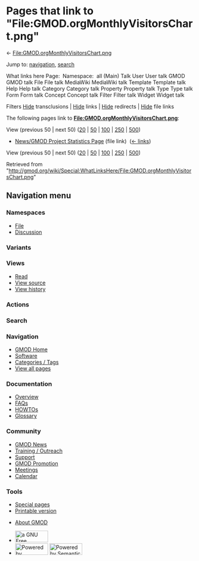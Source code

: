 <div id="mw-page-base" class="noprint">

</div>

<div id="mw-head-base" class="noprint">

</div>

<div id="content" class="mw-body" role="main">

<span id="top"></span>

<div id="mw-js-message" style="display:none;">

</div>



# <span dir="auto">Pages that link to "File:GMOD.orgMonthlyVisitorsChart.png"</span>

<div id="bodyContent">

<div id="contentSub">

←
[File:GMOD.orgMonthlyVisitorsChart.png](/wiki/File:GMOD.orgMonthlyVisitorsChart.png "File:GMOD.orgMonthlyVisitorsChart.png")

</div>

<div id="jump-to-nav" class="mw-jump">

Jump to: [navigation](#mw-navigation), [search](#p-search)

</div>

<div id="mw-content-text">

What links here Page:  Namespace:  all (Main) Talk User User talk GMOD
GMOD talk File File talk MediaWiki MediaWiki talk Template Template talk
Help Help talk Category Category talk Property Property talk Type Type
talk Form Form talk Concept Concept talk Filter Filter talk Widget
Widget talk

Filters
[Hide](/mediawiki/index.php?title=Special:WhatLinksHere/File:GMOD.orgMonthlyVisitorsChart.png&hidetrans=1 "Special:WhatLinksHere/File:GMOD.orgMonthlyVisitorsChart.png")
transclusions \|
[Hide](/mediawiki/index.php?title=Special:WhatLinksHere/File:GMOD.orgMonthlyVisitorsChart.png&hidelinks=1 "Special:WhatLinksHere/File:GMOD.orgMonthlyVisitorsChart.png")
links \|
[Hide](/mediawiki/index.php?title=Special:WhatLinksHere/File:GMOD.orgMonthlyVisitorsChart.png&hideredirs=1 "Special:WhatLinksHere/File:GMOD.orgMonthlyVisitorsChart.png")
redirects \|
[Hide](/mediawiki/index.php?title=Special:WhatLinksHere/File:GMOD.orgMonthlyVisitorsChart.png&hideimages=1 "Special:WhatLinksHere/File:GMOD.orgMonthlyVisitorsChart.png")
file links

The following pages link to
**[File:GMOD.orgMonthlyVisitorsChart.png](/wiki/File:GMOD.orgMonthlyVisitorsChart.png "File:GMOD.orgMonthlyVisitorsChart.png")**:

View (previous 50 \| next 50)
([20](/mediawiki/index.php?title=Special:WhatLinksHere/File:GMOD.orgMonthlyVisitorsChart.png&limit=20 "Special:WhatLinksHere/File:GMOD.orgMonthlyVisitorsChart.png")
\|
[50](/mediawiki/index.php?title=Special:WhatLinksHere/File:GMOD.orgMonthlyVisitorsChart.png&limit=50 "Special:WhatLinksHere/File:GMOD.orgMonthlyVisitorsChart.png")
\|
[100](/mediawiki/index.php?title=Special:WhatLinksHere/File:GMOD.orgMonthlyVisitorsChart.png&limit=100 "Special:WhatLinksHere/File:GMOD.orgMonthlyVisitorsChart.png")
\|
[250](/mediawiki/index.php?title=Special:WhatLinksHere/File:GMOD.orgMonthlyVisitorsChart.png&limit=250 "Special:WhatLinksHere/File:GMOD.orgMonthlyVisitorsChart.png")
\|
[500](/mediawiki/index.php?title=Special:WhatLinksHere/File:GMOD.orgMonthlyVisitorsChart.png&limit=500 "Special:WhatLinksHere/File:GMOD.orgMonthlyVisitorsChart.png"))

- [News/GMOD Project Statistics
  Page](/wiki/News/GMOD_Project_Statistics_Page "News/GMOD Project Statistics Page")
  (file link) ‎ <span class="mw-whatlinkshere-tools">([←
  links](/mediawiki/index.php?title=Special:WhatLinksHere&target=News%2FGMOD+Project+Statistics+Page "Special:WhatLinksHere"))</span>

View (previous 50 \| next 50)
([20](/mediawiki/index.php?title=Special:WhatLinksHere/File:GMOD.orgMonthlyVisitorsChart.png&limit=20 "Special:WhatLinksHere/File:GMOD.orgMonthlyVisitorsChart.png")
\|
[50](/mediawiki/index.php?title=Special:WhatLinksHere/File:GMOD.orgMonthlyVisitorsChart.png&limit=50 "Special:WhatLinksHere/File:GMOD.orgMonthlyVisitorsChart.png")
\|
[100](/mediawiki/index.php?title=Special:WhatLinksHere/File:GMOD.orgMonthlyVisitorsChart.png&limit=100 "Special:WhatLinksHere/File:GMOD.orgMonthlyVisitorsChart.png")
\|
[250](/mediawiki/index.php?title=Special:WhatLinksHere/File:GMOD.orgMonthlyVisitorsChart.png&limit=250 "Special:WhatLinksHere/File:GMOD.orgMonthlyVisitorsChart.png")
\|
[500](/mediawiki/index.php?title=Special:WhatLinksHere/File:GMOD.orgMonthlyVisitorsChart.png&limit=500 "Special:WhatLinksHere/File:GMOD.orgMonthlyVisitorsChart.png"))

</div>

<div class="printfooter">

Retrieved from
"<http://gmod.org/wiki/Special:WhatLinksHere/File:GMOD.orgMonthlyVisitorsChart.png>"

</div>

<div id="catlinks" class="catlinks catlinks-allhidden">

</div>

<div class="visualClear">

</div>

</div>

</div>

<div id="mw-navigation">

## Navigation menu

<div id="mw-head">



<div id="left-navigation">

<div id="p-namespaces" class="vectorTabs" role="navigation"
aria-labelledby="p-namespaces-label">

### Namespaces

- <span id="ca-nstab-image"><a href="/wiki/File:GMOD.orgMonthlyVisitorsChart.png" accesskey="c"
  title="View the file page [c]">File</a></span>
- <span id="ca-talk"><a
  href="/mediawiki/index.php?title=File_talk:GMOD.orgMonthlyVisitorsChart.png&amp;action=edit&amp;redlink=1"
  accesskey="t"
  title="Discussion about the content page [t]">Discussion</a></span>

</div>

<div id="p-variants" class="vectorMenu emptyPortlet" role="navigation"
aria-labelledby="p-variants-label">

### 

### Variants[](#)

<div class="menu">

</div>

</div>

</div>

<div id="right-navigation">

<div id="p-views" class="vectorTabs" role="navigation"
aria-labelledby="p-views-label">

### Views

- <span id="ca-view">[Read](/wiki/File:GMOD.orgMonthlyVisitorsChart.png)</span>
- <span id="ca-viewsource"><a
  href="/mediawiki/index.php?title=File:GMOD.orgMonthlyVisitorsChart.png&amp;action=edit"
  accesskey="e" title="This page is protected.
  You can view its source [e]">View source</a></span>
- <span id="ca-history"><a
  href="/mediawiki/index.php?title=File:GMOD.orgMonthlyVisitorsChart.png&amp;action=history"
  accesskey="h" title="Past revisions of this page [h]">View history</a></span>

</div>

<div id="p-cactions" class="vectorMenu emptyPortlet" role="navigation"
aria-labelledby="p-cactions-label">

### Actions[](#)

<div class="menu">

</div>

</div>

<div id="p-search" role="search">

### Search

<div id="simpleSearch">

</div>

</div>

</div>

</div>

<div id="mw-panel">

<div id="p-logo" role="banner">

<a href="/wiki/Main_Page"
style="background-image: url(http://gmod.org/images/GMOD-cogs.png);"
title="Visit the main page"></a>

</div>

<div id="p-Navigation" class="portal" role="navigation"
aria-labelledby="p-Navigation-label">

### Navigation

<div class="body">

- <span id="n-GMOD-Home">[GMOD Home](/wiki/Main_Page)</span>
- <span id="n-Software">[Software](/wiki/GMOD_Components)</span>
- <span id="n-Categories-.2F-Tags">[Categories /
  Tags](/wiki/Categories)</span>
- <span id="n-View-all-pages">[View all
  pages](/wiki/Special:AllPages)</span>

</div>

</div>

<div id="p-Documentation" class="portal" role="navigation"
aria-labelledby="p-Documentation-label">

### Documentation

<div class="body">

- <span id="n-Overview">[Overview](/wiki/Overview)</span>
- <span id="n-FAQs">[FAQs](/wiki/Category:FAQ)</span>
- <span id="n-HOWTOs">[HOWTOs](/wiki/Category:HOWTO)</span>
- <span id="n-Glossary">[Glossary](/wiki/Glossary)</span>

</div>

</div>

<div id="p-Community" class="portal" role="navigation"
aria-labelledby="p-Community-label">

### Community

<div class="body">

- <span id="n-GMOD-News">[GMOD News](/wiki/GMOD_News)</span>
- <span id="n-Training-.2F-Outreach">[Training /
  Outreach](/wiki/Training_and_Outreach)</span>
- <span id="n-Support">[Support](/wiki/Support)</span>
- <span id="n-GMOD-Promotion">[GMOD
  Promotion](/wiki/GMOD_Promotion)</span>
- <span id="n-Meetings">[Meetings](/wiki/Meetings)</span>
- <span id="n-Calendar">[Calendar](/wiki/Calendar)</span>

</div>

</div>

<div id="p-tb" class="portal" role="navigation"
aria-labelledby="p-tb-label">

### Tools

<div class="body">

- <span id="t-specialpages"><a href="/wiki/Special:SpecialPages" accesskey="q"
  title="A list of all special pages [q]">Special pages</a></span>
- <span id="t-print"><a
  href="/mediawiki/index.php?title=Special:WhatLinksHere/File:GMOD.orgMonthlyVisitorsChart.png&amp;printable=yes"
  rel="alternate" accesskey="p"
  title="Printable version of this page [p]">Printable version</a></span>

</div>

</div>

</div>

</div>

<div id="footer" role="contentinfo">

- <span id="footer-places-about">[About
  GMOD](/wiki/GMOD:About "GMOD:About")</span>

<!-- -->

- <span id="footer-copyrightico">[<img src="http://www.gnu.org/graphics/gfdl-logo-small.png" width="88"
  height="31" alt="a GNU Free Documentation License" />](http://www.gnu.org/licenses/fdl-1.3.html)</span>
- <span id="footer-poweredbyico">[<img src="/mediawiki/skins/common/images/poweredby_mediawiki_88x31.png"
  width="88" height="31" alt="Powered by MediaWiki" />](//www.mediawiki.org/)
  [<img
  src="/mediawiki/extensions/SemanticMediaWiki/includes/../resources/images/smw_button.png"
  width="88" height="31" alt="Powered by Semantic MediaWiki" />](https://www.semantic-mediawiki.org/wiki/Semantic_MediaWiki)</span>

<div style="clear:both">

</div>

</div>
